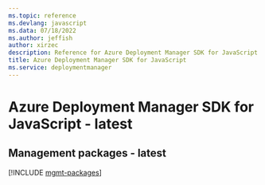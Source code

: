 ```yaml
---
ms.topic: reference
ms.devlang: javascript
ms.data: 07/18/2022
ms.author: jeffish
author: xirzec
description: Reference for Azure Deployment Manager SDK for JavaScript
title: Azure Deployment Manager SDK for JavaScript
ms.service: deploymentmanager
---
```

# Azure Deployment Manager SDK for JavaScript - latest

## Management packages - latest
[!INCLUDE [mgmt-packages](deployment-manager-mgmt-index.md)]
